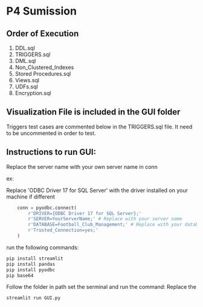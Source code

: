 # P4 Sumission

## Order of Execution
1. DDL.sql
2. TRIGGERS.sql
3. DML.sql
4. Non_Clustered_Indexes
5. Stored Procedures.sql
6. Views.sql
7. UDFs.sql
8. Encryption.sql

## Visualization File is included in the GUI folder

Triggers test cases are commented below in the TRIGGERS.sql file. It need to be uncommented in order to test.

## Instructions to run GUI:
Replace the server name with your own server name in conn

ex:

Replace 'ODBC Driver 17 for SQL Server' with the driver installed on your machine if different
```python
    conn = pyodbc.connect(
        r'DRIVER={ODBC Driver 17 for SQL Server};'
        r'SERVER=YourServerName;' # Replace with your server name
        r'DATABASE=Football_Club_Management;' # Replace with your database name
        r'Trusted_Connection=yes;'
    )
```
run the following commands: 
```bash
pip install streamlit
pip install pandas
pip install pyodbc
pip base64
```
Follow the folder in path set the serminal and run the command:
Replace the 
```bash
streamlit run GUI.py
```

